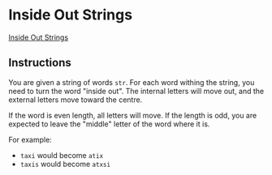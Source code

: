 # Inside Out Strings

[Inside Out Strings](https://www.codewars.com/kata/inside-out-strings/train/javascript)

## Instructions

You are given a string of words `str`. For each word withing the string, you need to turn the word "inside out". The internal letters will move out, and the external letters move toward the centre.

If the word is even length, all letters will move. If the length is odd, you are expected to leave the "middle" letter of the word where it is.

For example:

- `taxi` would become `atix`
- `taxis` would become `atxsi`